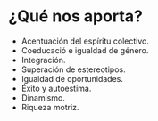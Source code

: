 # ¿Qué nos aporta?
* Acentuación del espíritu colectivo.
* Coeducació e igualdad de género.
* Integración.
* Superación de estereotipos.
* Igualdad de oportunidades.
* Éxito y autoestima.
* Dinamismo.
* Riqueza motriz.
